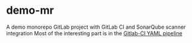 # demo-mr
A demo monorepo GitLab project with GitLab CI and SonarQube scanner integration
Most of the interesting part is in the [Gitlab-CI YAML pipeline](https://gitlab.com/okorach/mr-demo/-/blob/master/.gitlab-ci.yml)